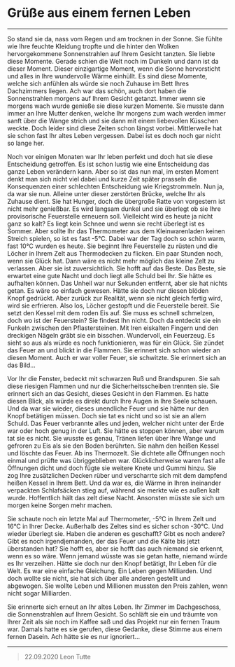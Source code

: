 # Grüße aus einem fernen Leben
----
So stand sie da, nass vom Regen und am trocknen in der Sonne.
Sie fühlte wie Ihre feuchte Kleidung tropfte und die hinter den Wolken hervorgekommene Sonnenstrahlen auf Ihrem Gesicht tanzten. Sie liebte diese Momente. Gerade schien die Welt noch im Dunkeln und dann ist da dieser Moment. Dieser einzigartige Moment, wenn die Sonne hervorsticht und alles in Ihre wundervolle Wärme einhüllt. Es sind diese Momente, welche sich anfühlen als würde sie noch Zuhause im Bett Ihres Dachzimmers liegen. Ach war das schön, auch dort haben die Sonnenstrahlen morgens auf Ihrem Gesicht getanzt. Immer wenn sie morgens wach wurde genieße sie diese kurzen Momente. Sie musste dann immer an Ihre Mutter denken, welche Ihr morgens zum wach werden immer sanft über die Wange strich und sie dann mit einem liebevollen Küsschen weckte. Doch leider sind diese Zeiten schon längst vorbei. Mittlerweile hat sie schon fast Ihr altes Leben vergessen. Dabei ist es doch noch gar nicht so lange her.

Noch vor einigen Monaten war Ihr leben perfekt und doch hat sie diese Entscheidung getroffen. Es ist schon lustig wie eine Entscheidung das ganze Leben verändern kann. Aber so ist das nun mal, im ersten Moment denkt man sich nicht viel dabei und kurze Zeit später prasseln die Konsequenzen einer schlechten Entscheidung wie Kriegstrommeln. Nun ja, da war sie nun. Alleine unter dieser zerstörten Brücke, welche Ihr als Zuhause dient. Sie hat Hunger, doch die übergroße Ratte von vorgestern ist nicht mehr genießbar. Es wird langsam dunkel und sie überlegt ob sie Ihre provisorische Feuerstelle erneuern soll. Vielleicht wird es heute ja nicht ganz so kalt? Es liegt kein Schnee und wenn sie recht überlegt ist es Sommer. Aber sollte Ihr das Thermometer aus dem Kleinwarenladen keinen Streich spielen, so ist es fast -5°C. Dabei war der Tag doch so schön warm, fast 10°C wurden es heute. Sie beginnt Ihre Feuerstelle zu rüsten und die Löcher in Ihrem Zelt aus Thermodecken zu flicken. Ein paar Stunden noch, wenn sie Glück hat. Dann wäre es nicht mehr möglich das kleine Zelt zu verlassen. Aber sie ist zuversichtlich. Sie hofft auf das Beste. Das Beste, sie erwartet eine gute Nacht und doch liegt alle Schuld bei Ihr. Sie hätte es aufhalten können. Das Unheil war nur Sekunden entfernt, aber sie hat nichts getan. Es wäre so einfach gewesen. Hätte sie doch nur diesen blöden Knopf gedrückt. Aber zurück zur Realität, wenn sie nicht gleich fertig wird, wird sie erfrieren. Also los, Löcher gestopft und die Feuerstelle bereit. Sie setzt den Kessel mit dem roden Eis auf. Sie muss es schnell schmelzen, doch wo ist der Feuerstein? Sie findest Ihn nicht. Doch da entdeckt sie ein Funkeln zwischen den Pflastersteinen. Mit Iren eiskalten Fingern und den dreckigen Nägeln gräbt sie ein bisschen. Wundervoll, ein Feuerzeug. Es sieht so aus als würde es noch funktionieren, was für ein Glück. Sie zündet das Feuer an und blickt in die Flammen. Sie erinnert sich schon wieder an diesen Moment. Auch er war voller Feuer, sie schwitzte. Sie erinnert sich an das Bild...

Vor Ihr die Fenster, bedeckt mit schwarzen Ruß und Brandspuren. Sie sah diese riesigen Flammen und nur die Sicherheitsscheiben trennten sie. Sie erinnert sich an das Gesicht, dieses Gesicht in den Flammen. Es hatte diesen Blick, als würde es direkt durch Ihre Augen in Ihre Seele schauen. Und da war sie wieder, dieses unendliche Feuer und sie hätte nur den Knopf betätigen müssen. Doch sie tat es nicht und so ist sie an allem Schuld. Das Feuer verbrannte alles und jeden, welcher nicht unter der Erde war oder hoch genug in der Luft. Sie hätte es stoppen können, aber warum tat sie es nicht. Sie wusste es genau, Tränen liefen über Ihre Wange und gefroren zu Eis als sie den Boden berührten. Sie nahm den heißen Kessel und löschte das Feuer. Ab ins Thermozelt. Sie dichtete alle Öffnungen noch einmal und prüfte was übriggeblieben war. Glücklicherweise waren fast alle Öffnungen dicht und doch fügte sie weitere Knete und Gummi hinzu. Sie zog Ihre zusätzlichen Decken rüber und verscharrte sich mit dem dampfend heißen Kessel in Ihrem Bett. Und da war es, die Wärme in Ihren ineinander verpackten Schlafsäcken stieg auf, während sie merkte wie es außen kalt wurde. Hoffentlich hält das zelt diese Nacht. Ansonsten müsste sie sich um morgen keine Sorgen mehr machen. 

Sie schaute noch ein letzte Mal auf Thermometer, -5°C in Ihrem Zelt und 16°C in Ihrer Decke. Außerhalb des Zeltes sind es sicher schon -30°C. Und wieder überlegt sie. Haben die anderen es geschafft? Gibt es noch andere? Gibt es noch irgendjemanden, der das Feuer und die Kälte bis jetzt überstanden hat? Sie hofft es, aber sie hofft das auch niemand sie erkennt, wenn es so wäre. Wenn jemand wüsste was sie getan hatte, niemand würde es Ihr verzeihen. Hätte sie doch nur den Knopf betätigt, Ihr Leben für die Welt. Es war eine einfache Gleichung. Ein Leben gegen Milliarden. Und doch wollte sie nicht, sie hat sich über alle anderen gestellt und abgewogen. Sie wollte Leben und Millionen mussten den Preis zahlen, wenn nicht sogar Milliarden.

Sie erinnerte sich erneut an Ihr altes Leben. Ihr Zimmer im Dachgeschoss, die Sonnenstrahlen auf Ihrem Gesicht. So schläft sie ein und träumte von Ihrer Zeit als sie noch im Kaffee saß und das Projekt nur ein fernen Traum war. Damals hatte es sie gerufen, diese Gedanke, diese Stimme aus einem fernen Dasein. Ach hätte sie es nur ignoriert...

---
> 22.09.2020 Leon Tutte